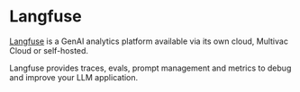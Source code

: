 # Langfuse

[Langfuse](https://langfuse.com/) is a GenAI analytics platform available via its own cloud, Multivac Cloud or self-hosted.

Langfuse provides traces, evals, prompt management and metrics to debug and improve your LLM application.